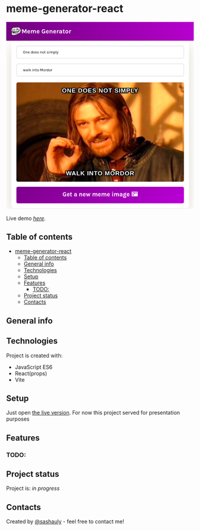 # meme-generator-react

![Overview](./misc/overview.png)

Live demo [_here_](https://sashauly.github.io/meme-generator-react/).

## Table of contents

- [meme-generator-react](#meme-generator-react)
  - [Table of contents](#table-of-contents)
  - [General info](#general-info)
  - [Technologies](#technologies)
  - [Setup](#setup)
  - [Features](#features)
    - [TODO:](#todo)
  - [Project status](#project-status)
  - [Contacts](#contacts)

## General info

## Technologies

Project is created with:

- JavaScript ES6
- React(props)
- Vite

## Setup

Just open [the live version](https://sashauly.github.io/meme-generator-react/). For now this project served for presentation purposes

## Features

### TODO:

## Project status

Project is: _in progress_

## Contacts

Created by [@sashauly](https://t.me/sashauly) - feel free to contact me!
